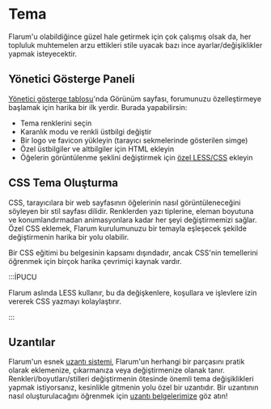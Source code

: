 # Tema

Flarum'u olabildiğince güzel hale getirmek için çok çalışmış olsak da, her topluluk muhtemelen arzu ettikleri stile uyacak bazı ince ayarlar/değişiklikler yapmak isteyecektir.

## Yönetici Gösterge Paneli

[Yönetici gösterge tablosu](../admin.md)'nda Görünüm sayfası, forumunuzu özelleştirmeye başlamak için harika bir ilk yerdir. Burada yapabilirsin:

- Tema renklerini seçin
- Karanlık modu ve renkli üstbilgi değiştir
- Bir logo ve favicon yükleyin (tarayıcı sekmelerinde gösterilen simge)
- Özel üstbilgiler ve altbilgiler için HTML ekleyin
- Öğelerin görüntülenme şeklini değiştirmek için [özel LESS/CSS](#css-theming) ekleyin

## CSS Tema Oluşturma

CSS, tarayıcılara bir web sayfasının öğelerinin nasıl görüntüleneceğini söyleyen bir stil sayfası dilidir. Renklerden yazı tiplerine, eleman boyutuna ve konumlandırmadan animasyonlara kadar her şeyi değiştirmemizi sağlar. Özel CSS eklemek, Flarum kurulumunuzu bir temayla eşleşecek şekilde değiştirmenin harika bir yolu olabilir.

Bir CSS eğitimi bu belgesinin kapsamı dışındadır, ancak CSS'nin temellerini öğrenmek için birçok harika çevrimiçi kaynak vardır.

:::İPUCU

Flarum aslında LESS kullanır, bu da değişkenlere, koşullara ve işlevlere izin vererek CSS yazmayı kolaylaştırır.

:::

## Uzantılar

Flarum'un esnek [uzantı sistemi](extensions.md), Flarum'un herhangi bir parçasını pratik olarak eklemenize, çıkarmanıza veya değiştirmenize olanak tanır.
Renkleri/boyutları/stilleri değiştirmenin ötesinde önemli tema değişiklikleri yapmak istiyorsanız, kesinlikle gitmenin yolu özel bir uzantıdır.
Bir uzantının nasıl oluşturulacağını öğrenmek için [uzantı belgelerimize](extend/README.md) göz atın!
